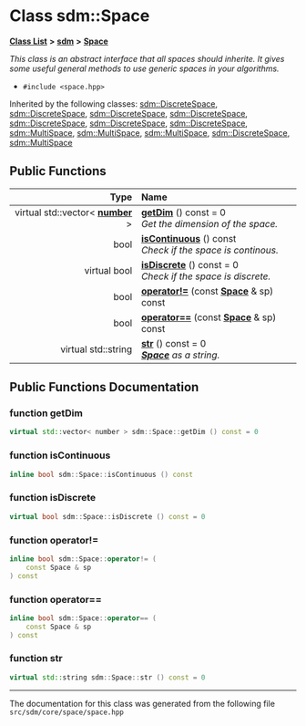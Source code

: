 
<NavBar active_item_id="2"/>

# Class sdm::Space


[**Class List**](annotated.md) **>** [**sdm**](namespacesdm.md) **>** [**Space**](classsdm_1_1Space.md)



_This class is an abstract interface that all spaces should inherite. It gives some useful general methods to use generic spaces in your algorithms._ 

* `#include <space.hpp>`





Inherited by the following classes: [sdm::DiscreteSpace](classsdm_1_1DiscreteSpace.md),  [sdm::DiscreteSpace](classsdm_1_1DiscreteSpace.md),  [sdm::DiscreteSpace](classsdm_1_1DiscreteSpace.md),  [sdm::DiscreteSpace](classsdm_1_1DiscreteSpace.md),  [sdm::DiscreteSpace](classsdm_1_1DiscreteSpace.md),  [sdm::DiscreteSpace](classsdm_1_1DiscreteSpace.md),  [sdm::DiscreteSpace](classsdm_1_1DiscreteSpace.md),  [sdm::MultiSpace](classsdm_1_1MultiSpace.md),  [sdm::MultiSpace](classsdm_1_1MultiSpace.md),  [sdm::MultiSpace](classsdm_1_1MultiSpace.md),  [sdm::DiscreteSpace](classsdm_1_1DiscreteSpace.md),  [sdm::MultiSpace](classsdm_1_1MultiSpace.md)










## Public Functions

| Type | Name |
| ---: | :--- |
| virtual std::vector&lt; [**number**](namespacesdm.md#typedef-number) &gt; | [**getDim**](classsdm_1_1Space.md#function-getdim) () const = 0<br>_Get the dimension of the space._  |
|  bool | [**isContinuous**](classsdm_1_1Space.md#function-iscontinuous) () const<br>_Check if the space is continous._  |
| virtual bool | [**isDiscrete**](classsdm_1_1Space.md#function-isdiscrete) () const = 0<br>_Check if the space is discrete._  |
|  bool | [**operator!=**](classsdm_1_1Space.md#function-operator) (const [**Space**](classsdm_1_1Space.md) & sp) const<br> |
|  bool | [**operator==**](classsdm_1_1Space.md#function-operator-2) (const [**Space**](classsdm_1_1Space.md) & sp) const<br> |
| virtual std::string | [**str**](classsdm_1_1Space.md#function-str) () const = 0<br>[_**Space**_](classsdm_1_1Space.md) _as a string._ |








## Public Functions Documentation


### function getDim 


```cpp
virtual std::vector< number > sdm::Space::getDim () const = 0
```



### function isContinuous 


```cpp
inline bool sdm::Space::isContinuous () const
```



### function isDiscrete 


```cpp
virtual bool sdm::Space::isDiscrete () const = 0
```



### function operator!= 


```cpp
inline bool sdm::Space::operator!= (
    const Space & sp
) const
```



### function operator== 


```cpp
inline bool sdm::Space::operator== (
    const Space & sp
) const
```



### function str 


```cpp
virtual std::string sdm::Space::str () const = 0
```



------------------------------
The documentation for this class was generated from the following file `src/sdm/core/space/space.hpp`